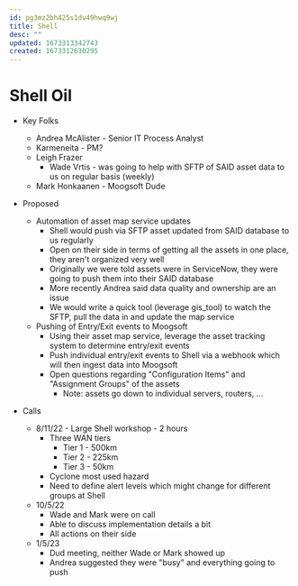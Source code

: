 ```yaml
---
id: pg3mz2bh425s1dv49hwq9wj
title: Shell
desc: ""
updated: 1673313342743
created: 1673312630295
---
```


# Shell Oil

- Key Folks

  - Andrea McAlister - Senior IT Process Analyst
  - Karmeneita - PM?
  - Leigh Frazer
    - Wade Vrtis - was going to help with SFTP of SAID asset data to us on regular basis (weekly)
  - Mark Honkaanen - Moogsoft Dude

- Proposed
  - Automation of asset map service updates
    - Shell would push via SFTP asset updated from SAID database to us regularly
    - Open on their side in terms of getting all the assets in one place, they aren't organized very well
    - Originally we were told assets were in ServiceNow, they were going to push them into their SAID database
    - More recently Andrea said data quality and ownership are an issue
    - We would write a quick tool (leverage gis_tool) to watch the SFTP, pull the data in and update the map service
  - Pushing of Entry/Exit events to Moogsoft
    - Using their asset map service, leverage the asset tracking system to determine entry/exit events
    - Push individual entry/exit events to Shell via a webhook which will then ingest data into Moogsoft
    - Open questions regarding "Configuration Items" and "Assignment Groups" of the assets
      - Note: assets go down to individual servers, routers, ...
- Calls
  - 8/11/22 - Large Shell workshop - 2 hours
    - Three WAN tiers
      - Tier 1 - 500km
      - Tier 2 - 225km
      - Tier 3 - 50km
    - Cyclone most used hazard
    - Need to define alert levels which might change for different groups at Shell
  - 10/5/22
    - Wade and Mark were on call
    - Able to discuss implementation details a bit
    - All actions on their side
  - 1/5/23
    - Dud meeting, neither Wade or Mark showed up
    - Andrea suggested they were "busy" and everything going to push
